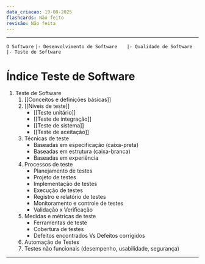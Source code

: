 ```yaml
---
data_criacao: 19-08-2025
flashcards: Não feito
revisão: Não feita
---
```


---
`O Software`
`|- Desenvolvimento de Software`
`   |- Qualidade de Software`
`      |- Teste de Software`
# Índice Teste de Software

1. Teste de Software
	1. [[Conceitos e definições básicas]]
	2. [[Níveis de teste]]
		- [[Teste unitário]]
	    - [[Teste de integração]]
	    - [[Teste de sistema]]
	    - [[Teste de aceitação]]
	3. Técnicas de teste
	    - Baseadas em especificação (caixa-preta)
	    - Baseadas em estrutura (caixa-branca)
	    - Baseadas em experiência
	4. Processos de teste
	    - Planejamento de testes
	    - Projeto de testes
	    - Implementação de testes
	    - Execução de testes
	    - Registro e relatório de testes
	    - Monitoramento e controle de testes
	    - Validação x Verificação
	5. Medidas e métricas de teste
		- Ferramentas de teste
		- Cobertura de testes
		- Defeitos encontrados Vs Defeitos corrigidos
	6. Automação de Testes 
	7. Testes não funcionais (desempenho, usabilidade, segurança)
---